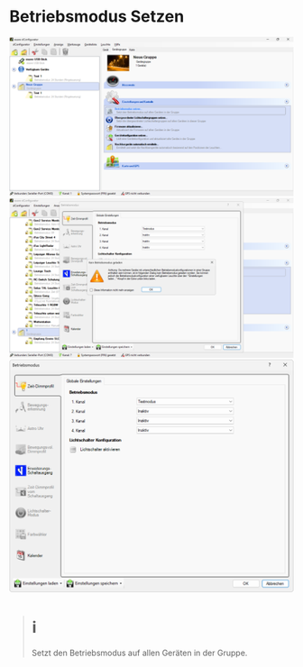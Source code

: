 # Betriebsmodus Setzen
![Betriebsmodus Setzen](betriebsmodus-setzen-1.png)
![Betriebsmodus Setzen](betriebsmodus-setzen-2.png)
![Betriebsmodus Setzen](betriebsmodus-setzen-3.png)
> # ℹ  
>Setzt den Betriebsmodus auf allen Geräten in der Gruppe.  